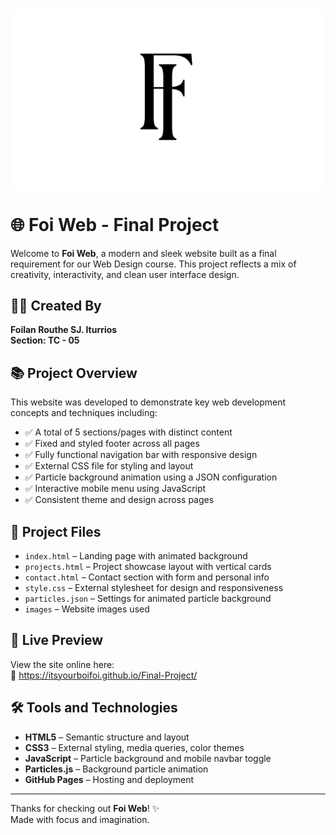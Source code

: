 <p align="center" style="background-color: white; padding: 10px; border-radius: 12px;">
  <img src="images/Foi Logo.png" alt="Foi Web Logo" width="200"/>
</p>

# 🌐 Foi Web - Final Project

Welcome to **Foi Web**, a modern and sleek website built as a final requirement for our Web Design course. This project reflects a mix of creativity, interactivity, and clean user interface design.

## 👨‍💻 Created By  
**Foilan Routhe SJ. Iturrios**  
**Section: TC - 05**

## 📚 Project Overview

This website was developed to demonstrate key web development concepts and techniques including:

- ✅ A total of 5 sections/pages with distinct content
- ✅ Fixed and styled footer across all pages
- ✅ Fully functional navigation bar with responsive design
- ✅ External CSS file for styling and layout
- ✅ Particle background animation using a JSON configuration
- ✅ Interactive mobile menu using JavaScript
- ✅ Consistent theme and design across pages

## 📁 Project Files

- `index.html` – Landing page with animated background
- `projects.html` – Project showcase layout with vertical cards
- `contact.html` – Contact section with form and personal info
- `style.css` – External stylesheet for design and responsiveness
- `particles.json` – Settings for animated particle background
- `images` – Website images used

## 🚀 Live Preview

View the site online here:  
🔗 https://itsyourboifoi.github.io/Final-Project/

## 🛠️ Tools and Technologies

- **HTML5** – Semantic structure and layout  
- **CSS3** – External styling, media queries, color themes  
- **JavaScript** – Particle background and mobile navbar toggle  
- **Particles.js** – Background particle animation  
- **GitHub Pages** – Hosting and deployment  

---

Thanks for checking out **Foi Web**! ✨  
Made with focus and imagination.
